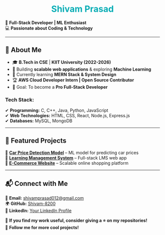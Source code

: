 <h1 align="center">
  <span style="color:#00ADB5;">Shivam Prasad</span>
</h1>

📌 **Full-Stack Developer | ML Enthusiast**  
💻 **Passionate about Coding & Technology**  

---

## 🌟 **About Me**  
- 🎓 **B.Tech in CSE** | **KIIT University (2022-2026)**  
- 🚀 Building **scalable web applications** & exploring **Machine Learning**  
- 🌱 Currently learning **MERN Stack & System Design**  
- 🏆 **AWS Cloud Developer Intern | Open Source Contributor**  
- 🎯 Goal: To become a **Pro Full-Stack Developer**  

### **Tech Stack:**  
✔ **Programming:** C, C++, Java, Python, JavaScript  
✔ **Web Technologies:** HTML, CSS, React, Node.js, Express.js  
✔ **Databases:** MySQL, MongoDB  
  

---

## 🚀 **Featured Projects**  
🔹 **[Car Price Detection Model](https://github.com/Shivam-8200/Car-Price-Detection)** – ML model for predicting car prices  
🔹 **[Learning Management System](https://github.com/Shivam-8200/LMS)** – Full-stack LMS web app  
🔹 **[E-Commerce Website](https://github.com/Shivam-8200/E-Commerce)** – Scalable online shopping platform  

---

## 📬 **Connect with Me**  
📧 **Email:** shivamprasad012@gmail.com  
🌍 **GitHub:** [Shivam-8200](https://github.com/Shivam-8200)  
💼 **LinkedIn:** [Your LinkedIn Profile](https://linkedin.com/in/your-profile)  

🌟 **If you find my work useful, consider giving a ⭐ on my repositories!**  
🔔 **Follow me for more cool projects!**  
